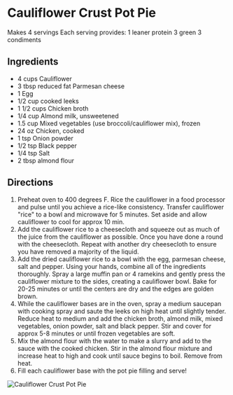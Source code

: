 # Cauliflower Crust Pot Pie

Makes 4 servings
Each serving provides:
1 leaner protein
3 green
3 condiments

## Ingredients
* 4 cups Cauliflower
* 3 tbsp reduced fat Parmesan cheese
* 1 Egg
* 1/2 cup cooked leeks
* 1 1/2 cups Chicken broth
* 1/4 cup Almond milk, unsweetened
* 1.5 cup Mixed vegetables (use broccoli/cauliflower mix), frozen
* 24 oz Chicken, cooked
* 1 tsp Onion powder
* 1/2 tsp Black pepper
* 1/4 tsp Salt
* 2 tbsp almond flour

## Directions
1. Preheat oven to 400 degrees F. Rice the cauliflower in a food processor and pulse until you achieve a rice-like consistency. Transfer cauliflower "rice" to a bowl and microwave for 5 minutes. Set aside and allow cauliflower to cool for approx 10 min.
2. Add the cauliflower rice to a cheesecloth and squeeze out as much of the juice from the cauliflower as possible. Once you have done a round with the cheesecloth. Repeat with another dry cheesecloth to ensure you have removed a majority of the liquid.
3. Add the dried cauliflower rice to a bowl with the egg, parmesan cheese, salt and pepper. Using your hands, combine all of the ingredients thoroughly. Spray a large muffin pan or 4 ramekins and gently press the cauliflower mixture to the sides, creating a cauliflower bowl. Bake for 20-25 minutes or until the centers are dry and the edges are golden brown.
4. While the cauliflower bases are in the oven, spray a medium saucepan with cooking spray and saute the leeks on high heat until slightly tender. Reduce heat to medium and add the chicken broth, almond milk, mixed vegetables, onion powder, salt and black pepper. Stir and cover for approx 5-8 minutes or until frozen vegetables are soft.
5. Mix the almond flour with the water to make a slurry and add to the sauce with the cooked chicken. Stir in the almond flour mixture and increase heat to high and cook until sauce begins to boil. Remove from heat.
6. Fill each cauliflower base with the pot pie filling and serve!

![Cauliflower Crust Pot Pie](./Cauliflower%20Crust%20Pot%20Pie.png)

